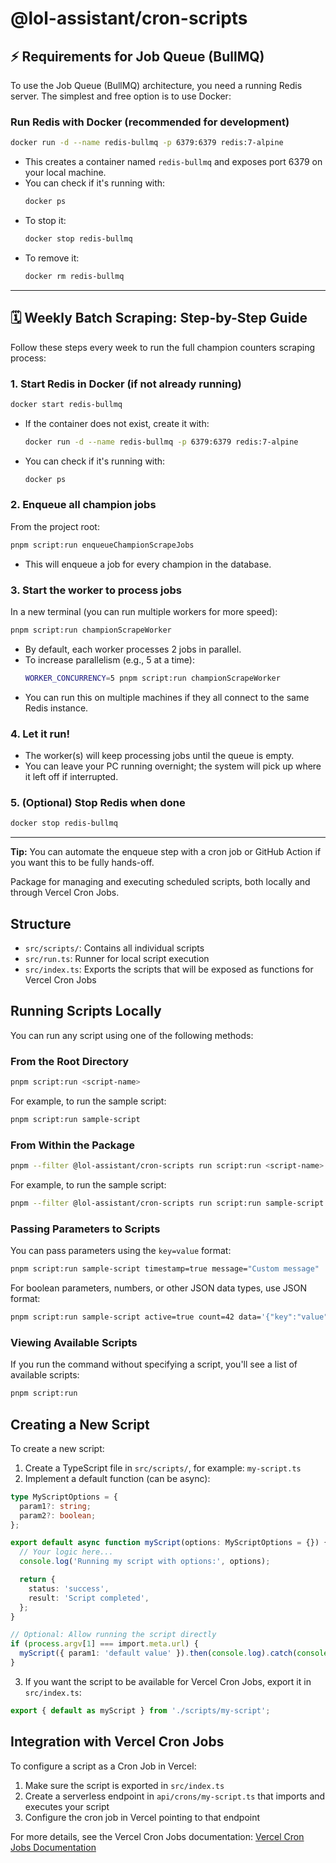 # @lol-assistant/cron-scripts

## ⚡️ Requirements for Job Queue (BullMQ)

To use the Job Queue (BullMQ) architecture, you need a running Redis server. The simplest and free option is to use Docker:

### Run Redis with Docker (recommended for development)

```bash
docker run -d --name redis-bullmq -p 6379:6379 redis:7-alpine
```

- This creates a container named `redis-bullmq` and exposes port 6379 on your local machine.
- You can check if it's running with:
  ```bash
  docker ps
  ```
- To stop it:
  ```bash
  docker stop redis-bullmq
  ```
- To remove it:
  ```bash
  docker rm redis-bullmq
  ```

---

## 🗓️ Weekly Batch Scraping: Step-by-Step Guide

Follow these steps every week to run the full champion counters scraping process:

### 1. Start Redis in Docker (if not already running)

```bash
docker start redis-bullmq
```

- If the container does not exist, create it with:
  ```bash
  docker run -d --name redis-bullmq -p 6379:6379 redis:7-alpine
  ```
- You can check if it's running with:
  ```bash
  docker ps
  ```

### 2. Enqueue all champion jobs

From the project root:

```bash
pnpm script:run enqueueChampionScrapeJobs
```

- This will enqueue a job for every champion in the database.

### 3. Start the worker to process jobs

In a new terminal (you can run multiple workers for more speed):

```bash
pnpm script:run championScrapeWorker
```

- By default, each worker processes 2 jobs in parallel.
- To increase parallelism (e.g., 5 at a time):
  ```bash
  WORKER_CONCURRENCY=5 pnpm script:run championScrapeWorker
  ```
- You can run this on multiple machines if they all connect to the same Redis instance.

### 4. Let it run!

- The worker(s) will keep processing jobs until the queue is empty.
- You can leave your PC running overnight; the system will pick up where it left off if interrupted.

### 5. (Optional) Stop Redis when done

```bash
docker stop redis-bullmq
```

---

**Tip:** You can automate the enqueue step with a cron job or GitHub Action if you want this to be fully hands-off.

Package for managing and executing scheduled scripts, both locally and through Vercel Cron Jobs.

## Structure

- `src/scripts/`: Contains all individual scripts
- `src/run.ts`: Runner for local script execution
- `src/index.ts`: Exports the scripts that will be exposed as functions for Vercel Cron Jobs

## Running Scripts Locally

You can run any script using one of the following methods:

### From the Root Directory

```bash
pnpm script:run <script-name>
```

For example, to run the sample script:

```bash
pnpm script:run sample-script
```

### From Within the Package

```bash
pnpm --filter @lol-assistant/cron-scripts run script:run <script-name>
```

For example, to run the sample script:

```bash
pnpm --filter @lol-assistant/cron-scripts run script:run sample-script
```

### Passing Parameters to Scripts

You can pass parameters using the `key=value` format:

```bash
pnpm script:run sample-script timestamp=true message="Custom message"
```

For boolean parameters, numbers, or other JSON data types, use JSON format:

```bash
pnpm script:run sample-script active=true count=42 data='{"key":"value"}'
```

### Viewing Available Scripts

If you run the command without specifying a script, you'll see a list of available scripts:

```bash
pnpm script:run
```

## Creating a New Script

To create a new script:

1. Create a TypeScript file in `src/scripts/`, for example: `my-script.ts`
2. Implement a default function (can be async):

```typescript
type MyScriptOptions = {
  param1?: string;
  param2?: boolean;
};

export default async function myScript(options: MyScriptOptions = {}) {
  // Your logic here...
  console.log('Running my script with options:', options);

  return {
    status: 'success',
    result: 'Script completed',
  };
}

// Optional: Allow running the script directly
if (process.argv[1] === import.meta.url) {
  myScript({ param1: 'default value' }).then(console.log).catch(console.error);
}
```

3. If you want the script to be available for Vercel Cron Jobs, export it in `src/index.ts`:

```typescript
export { default as myScript } from './scripts/my-script';
```

## Integration with Vercel Cron Jobs

To configure a script as a Cron Job in Vercel:

1. Make sure the script is exported in `src/index.ts`
2. Create a serverless endpoint in `api/crons/my-script.ts` that imports and executes your script
3. Configure the cron job in Vercel pointing to that endpoint

For more details, see the Vercel Cron Jobs documentation:
[Vercel Cron Jobs Documentation](https://vercel.com/docs/cron-jobs)
